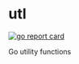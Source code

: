 # utl
[![go report card](https://goreportcard.com/badge/github.com/speedyhoon/utl)](https://goreportcard.com/report/github.com/speedyhoon/utl)

Go utility functions
